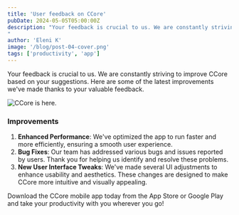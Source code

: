 ```yaml
---
title: 'User feedback on CCore'
pubDate: 2024-05-05T05:00:00Z
description: "Your feedback is crucial to us. We are constantly striving to improve CCore based on your suggestions. Here are some of the latest improvements.
"
author: 'Eleni K'
image: '/blog/post-04-cover.png'
tags: ['productivity', 'app']
---
```


Your feedback is crucial to us. We are constantly striving to improve CCore based on your suggestions. Here are some of the latest improvements we've made thanks to your valuable feedback.

![CCore is here.](/blog/post-01.png)

### Improvements

1. **Enhanced Performance**: We've optimized the app to run faster and more efficiently, ensuring a smooth user experience.
2. **Bug Fixes**: Our team has addressed various bugs and issues reported by users. Thank you for helping us identify and resolve these problems.
3. **New User Interface Tweaks**: We've made several UI adjustments to enhance usability and aesthetics. These changes are designed to make CCore more intuitive and visually appealing.

Download the CCore mobile app today from the App Store or Google Play and take your productivity with you wherever you go!
